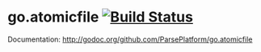 go.atomicfile [![Build Status](https://secure.travis-ci.org/ParsePlatform/go.atomicfile.png)](http://travis-ci.org/ParsePlatform/go.atomicfile)
=============

Documentation: http://godoc.org/github.com/ParsePlatform/go.atomicfile
